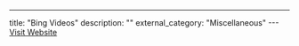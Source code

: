 ---
title: "Bing Videos"
description: ""
external_category: "Miscellaneous"
---[Visit Website](http://www.bing.com/?scope=video)

